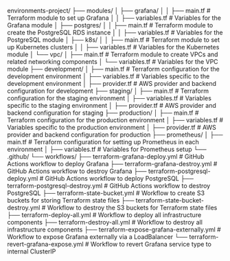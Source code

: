 environments-project/
├── modules/
│   ├── grafana/
│   │   ├── main.tf                   # Terraform module to set up Grafana
│   │   ├── variables.tf              # Variables for the Grafana module
│   ├── postgres/
│   │   ├── main.tf                   # Terraform module to create the PostgreSQL RDS instance
│   │   ├── variables.tf              # Variables for the PostgreSQL module
│   ├── k8s/
│   │   ├── main.tf                   # Terraform module to set up Kubernetes clusters
│   │   ├── variables.tf              # Variables for the Kubernetes module
│   └── vpc/
│       ├── main.tf                   # Terraform module to create VPCs and related networking components
│       └── variables.tf              # Variables for the VPC module
├── development/
│   ├── main.tf                       # Terraform configuration for the development environment
│   ├── variables.tf                  # Variables specific to the development environment
│   ├── provider.tf                   # AWS provider and backend configuration for development
├── staging/
│   ├── main.tf                       # Terraform configuration for the staging environment
│   ├── variables.tf                  # Variables specific to the staging environment
│   ├── provider.tf                   # AWS provider and backend configuration for staging
├── production/
│   ├── main.tf                       # Terraform configuration for the production environment
│   ├── variables.tf                  # Variables specific to the production environment
│   ├── provider.tf                   # AWS provider and backend configuration for production
├── prometheus/
│   ├── main.tf                       # Terraform configuration for setting up Prometheus in each environment
│   ├── variables.tf                  # Variables for Prometheus setup
└── .github/
    └── workflows/
        ├── terraform-grafana-deploy.yml      # GitHub Actions workflow to deploy Grafana
        ├── terraform-grafana-destroy.yml     # GitHub Actions workflow to destroy Grafana
        ├── terraform-postgresql-deploy.yml   # GitHub Actions workflow to deploy PostgreSQL
        ├── terraform-postgresql-destroy.yml  # GitHub Actions workflow to destroy PostgreSQL
        ├── terraform-state-bucket.yml        # Workflow to create S3 buckets for storing Terraform state files
        ├── terraform-state-bucket-destroy.yml # Workflow to destroy the S3 buckets for Terraform state files
        ├── terraform-deploy-all.yml          # Workflow to deploy all infrastructure components
        ├── terraform-destroy-all.yml         # Workflow to destroy all infrastructure components
        ├── terraform-expose-grafana-externally.yml # Workflow to expose Grafana externally via a LoadBalancer
        └── terraform-revert-grafana-expose.yml # Workflow to revert Grafana service type to internal ClusterIP
